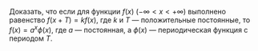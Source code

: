 Доказать, что если для функции $f(x) \ (-\infty < x < +\infty)$ выполнено равенство $f(x+T) = kf(x)$, где $k$ и $T$ — положительные постоянные, то $f(x) = a^x\phi(x)$, где $a$ — постоянная, а $\phi(x)$ — периодическая функция с периодом $T$.